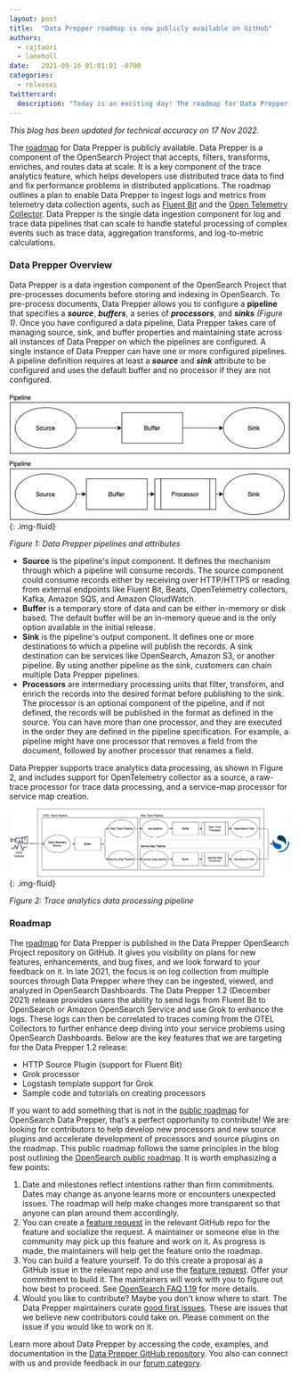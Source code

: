 ```yaml
---
layout: post
title:  "Data Prepper roadmap is now publicly available on GitHub"
authors: 
  - rajtaori
  - laneholl
date:   2021-09-16 01:01:01 -0700
categories: 
  - releases
twittercard:
  description: "Today is an exciting day! The roadmap for Data Prepper is now publicly available. Data Prepper is a component of OpenSearch that accepts, filters, transforms, enriches, and routes data at scale."
---
```


*This blog has been updated for technical accuracy on 17 Nov 2022.*

The [roadmap](https://github.com/opensearch-project/data-prepper/projects/1) for Data Prepper is publicly available. Data Prepper is a component of the OpenSearch Project that accepts, filters, transforms, enriches, and routes data at scale. It is a key component of the trace analytics feature, which helps developers use distributed trace data to find and fix performance problems in distributed applications. The roadmap outlines a plan to enable Data Prepper to ingest logs and metrics from telemetry data collection agents, such as [Fluent Bit](https://fluentbit.io/) and the [Open Telemetry Collector](https://opentelemetry.io/docs/collector/). Data Prepper is the single data ingestion component for log and trace data pipelines that can scale to handle stateful processing of complex events such as trace data, aggregation transforms, and log-to-metric calculations.

### Data Prepper Overview

Data Prepper is a data ingestion component of the OpenSearch Project that pre-processes documents before storing and indexing in OpenSearch. To pre-process documents, Data Prepper allows you to configure a **pipeline** that specifies a ***source***, ***buffers***, a series of ***processors***, and ***sinks*** *(Figure 1)*. Once you have configured a data pipeline, Data Prepper takes care of managing source, sink, and buffer properties and maintaining state across all instances of Data Prepper on which the pipelines are configured. A single instance of Data Prepper can have one or more configured pipelines. A pipeline definition requires at least a ***source*** and ***sink*** attribute to be configured and uses the default buffer and no processor if they are not configured.

![Data Prepper Basics](/assets/media/blog-images/2021-09-16-data-prepper-roadmap/figure1.png){: .img-fluid}

*Figure 1: Data Prepper pipelines and attributes*


* **Source** is the pipeline's input component. It defines the mechanism through which a pipeline will consume records. The source component could consume records either by receiving over HTTP/HTTPS or reading from external endpoints like Fluent Bit, Beats, OpenTelemetry collectors, Kafka, Amazon SQS, and Amazon CloudWatch. 
* **Buffer** is a temporary store of data and can be either in-memory or disk based. The default buffer will be an in-memory queue and is the only option available in the initial release.
* **Sink** is the pipeline's output component. It defines one or more destinations to which a pipeline will publish the records. A sink destination can be services like OpenSearch, Amazon S3, or another pipeline. By using another pipeline as the sink, customers can chain multiple Data Prepper pipelines. 
* **Processors** are intermediary processing units that filter, transform, and enrich the records into the desired format before publishing to the sink. The processor is an optional component of the pipeline, and if not defined, the records will be published in the format as defined in the source. You can have more than one processor, and they are executed in the order they are defined in the pipeline specification. For example, a pipeline might have one processor that removes a field from the document, followed by another processor that renames a field.

Data Prepper supports trace analytics data processing, as shown in Figure 2, and includes support for OpenTelemetry collector as a source, a raw-trace processor for trace data processing, and a service-map processor for service map creation.

![Data Prepper Basics](/assets/media/blog-images/2021-09-16-data-prepper-roadmap/figure2.png){: .img-fluid}

*Figure 2: Trace analytics data processing pipeline*

### Roadmap

The [roadmap](https://github.com/opensearch-project/data-prepper/projects/1) for Data Prepper is published in the Data Prepper OpenSearch Project repository on GitHub. It gives you visibility on plans for new features, enhancements, and bug fixes, and we look forward to your feedback on it. In late 2021, the focus is on log collection from multiple sources through Data Prepper where they can be ingested, viewed, and analyzed in OpenSearch Dashboards. The Data Prepper 1.2 (December 2021) release provides users the ability to send logs from Fluent Bit to OpenSearch or Amazon OpenSearch Service and use Grok to enhance the logs. These logs can then be correlated to traces coming from the OTEL Collectors to further enhance deep diving into your service problems using OpenSearch Dashboards. Below are the key features that we are targeting for the Data Prepper 1.2 release:

* HTTP Source Plugin (support for Fluent Bit)
* Grok processor
* Logstash template support for Grok
* Sample code and tutorials on creating processors

If you want to add something that is not in the [public roadmap](https://github.com/opensearch-project/data-prepper/projects/1) for OpenSearch Data Prepper, that’s a perfect opportunity to contribute! We are looking for contributors to help develop new processors and new source plugins and accelerate development of processors and source plugins on the roadmap. This public roadmap follows the same principles in the blog post outlining the [OpenSearch public roadmap](https://opensearch.org/blog/update/2021/05/opensearch-roadmap-announcement/). It is worth emphasizing a few points:

1. Date and milestones reflect intentions rather than firm commitments. Dates may change as anyone learns more or encounters unexpected issues. The roadmap will help make changes more transparent so that anyone can plan around them accordingly. 
2. You can create a [feature request](https://github.com/opensearch-project/data-prepper/issues/new/choose) in the relevant GitHub repo for the feature and socialize the request. A maintainer or someone else in the community may pick up this feature and work on it. As progress is made, the maintainers will help get the feature onto the roadmap.
3. You can build a feature yourself. To do this create a proposal as a GitHub issue in the relevant repo and use the [feature request](https://github.com/opensearch-project/data-prepper/issues/new/choose). Offer your commitment to build it. The maintainers will work with you to figure out how best to proceed. See [OpenSearch FAQ 1.19](https://opensearch.org/faq#q1.19) for more details.
4. Would you like to contribute? Maybe you don't know where to start. The Data Prepper maintainers curate [good first issues](https://github.com/opensearch-project/data-prepper/labels/good%20first%20issue). These are issues that we believe new contributors could take on. Please comment on the issue if you would like to work on it. 
 
Learn more about Data Prepper by accessing the code, examples, and documentation in the [Data Prepper GitHub repository](https://github.com/opensearch-project/data-prepper). You also can connect with us and provide feedback in our [forum category](https://discuss.opendistrocommunity.dev/t/about-the-data-prepper-category/7038).